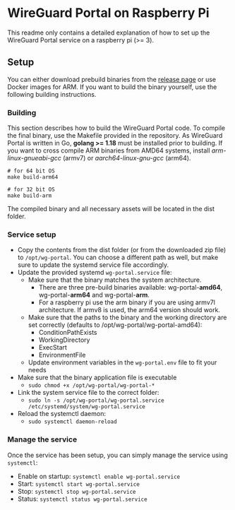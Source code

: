 # WireGuard Portal on Raspberry Pi

This readme only contains a detailed explanation of how to set up the WireGuard Portal service on a raspberry pi (>= 3).

## Setup

You can either download prebuild binaries from the [release page](https://github.com/h44z/wg-portal/releases) or use Docker images for ARM. 
If you want to build the binary yourself, use the following building instructions.

### Building
This section describes how to build the WireGuard Portal code.
To compile the final binary, use the Makefile provided in the repository.
As WireGuard Portal is written in Go, **golang >= 1.18** must be installed prior to building.
If you want to cross compile ARM binaries from AMD64 systems, install *arm-linux-gnueabi-gcc* (armv7) or *aarch64-linux-gnu-gcc* (arm64).

```
# for 64 bit OS
make build-arm64

# for 32 bit OS
make build-arm 
```

The compiled binary and all necessary assets will be located in the dist folder.

### Service setup

 - Copy the contents from the dist folder (or from the downloaded zip file) to `/opt/wg-portal`. You can choose a different path as well, but make sure to update the systemd service file accordingly.
 - Update the provided systemd `wg-portal.service` file:
   - Make sure that the binary matches the system architecture. 
     - There are three pre-build binaries available: wg-portal-**amd64**, wg-portal-**arm64** and wg-portal-**arm**.
     - For a raspberry pi use the arm binary if you are using armv7l architecture. If armv8 is used, the arm64 version should work.
   - Make sure that the paths to the binary and the working directory are set correctly (defaults to /opt/wg-portal/wg-portal-amd64):
     - ConditionPathExists
     - WorkingDirectory
     - ExecStart
     - EnvironmentFile
   - Update environment variables in the `wg-portal.env` file to fit your needs
 - Make sure that the binary application file is executable
   - `sudo chmod +x /opt/wg-portal/wg-portal-*`
 - Link the system service file to the correct folder:
   - `sudo ln -s /opt/wg-portal/wg-portal.service /etc/systemd/system/wg-portal.service`
 - Reload the systemctl daemon:
   - `sudo systemctl daemon-reload`
    
### Manage the service
Once the service has been setup, you can simply manage the service using `systemctl`:
 - Enable on startup: `systemctl enable wg-portal.service`
 - Start: `systemctl start wg-portal.service`
 - Stop: `systemctl stop wg-portal.service`
 - Status: `systemctl status wg-portal.service`